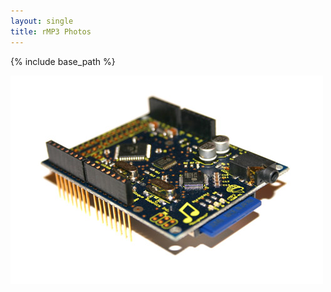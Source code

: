 ```yaml
---
layout: single
title: rMP3 Photos
---
```

{% include base_path %}

![rMP3](images/rmp3pins-01-500px.jpg)
